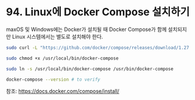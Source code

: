 # 94. Linux에 Docker Compose 설치하기
maxOS 및 Windows에는 Docker가 설치될 때 Docker Compose가 함께 설치되지만 Linux 시스템에서는 별도로 설치해야 한다.

```bash
sudo curl -L "https://github.com/docker/compose/releases/download/1.27.4/docker-compose-$(uname -s)-$(uname -m)" -o /usr/local/bin/docker-compose

sudo chmod +x /usr/local/bin/docker-compose

sudo ln -s /usr/local/bin/docker-compose /usr/bin/docker-compose

docker-compose --version # to verify
```

참조: https://docs.docker.com/compose/install/